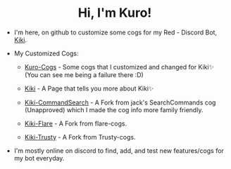 <h1 align="center">Hi, I'm Kuro!</h1>

- I'm here, on github to customize some cogs for my Red -  Discord Bot, [Kiki](https://discord.com/oauth2/authorize?client_id=886547720985264178&scope=bot&permissions=2251673160%20applications.commands).

- My Customized Cogs:

  - [Kuro-Cogs](https://github.com/Kuro-Rui/Kuro-Cogs) - Some cogs that I customized and changed for Kiki✨ (You can see me being a failure there :D)
  
  - [Kiki](https://github.com/Kiki-0779/Kiki) - A Page that tells you more about Kiki✨

  - [Kiki-CommandSearch](https://github.com/Kiki-0779/CommandSearch) - A Fork from jack's SearchCommands cog (Unapproved) which I made the cog info more family friendly.

  - [Kiki-Flare](https://github.com/Kiki-0779/Flare) - A Fork from flare-cogs.

  - [Kiki-Trusty](https://github.com/Kiki-0779/Trusty) - A Fork from Trusty-cogs.

- I'm mostly online on discord to find, add, and test new features/cogs for my bot everyday.

<!---This is a ✨special✨ repository because it appears on GitHub profile.--->
